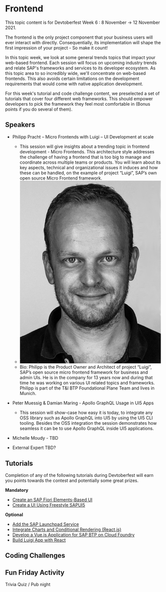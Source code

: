 # Frontend

This topic content is for Devtoberfest Week 6 : 8 November → 12 November 2021.

The frontend is the only project component that your business users will ever interact with directly. Consequentially, its implementation will shape the first impression of your project - So make it count!

In this topic week, we look at some general trends topics that impact your web-based frontend. Each session will focus on upcoming industry trends and relate SAP's frameworks and services to its developer ecosystem. As this topic area to so incredibly wide, we'll concentrate on web-based frontends. This also avoids certain limitations on the development requirements that would come with native application development. 

For this week's tutorial and code challenge content, we preselected a set of tutorials that cover four different web frameworks. This should empower developers to pick the framework they feel most comfortable in (Bonus points if you do several of them).

## Speakers

* Philipp Pracht – Micro Frontends with Luigi – UI Development at scale
  * This session will give insights about a trending topic in frontend development - Micro Frontends. This architecture style addresses the challenge of having a frontend that is too big to manage and coordinate across multiple teams or products. You will learn about its key aspects, technical and organizational issues it induces and how these can be handled, on the example of project “Luigi”, SAP’s own open source Micro Frontend framework.
  * ![Philipp Pracht](../../images/Philipp_Pracht_1.png)
  * Bio: Philipp is the Product Owner and Architect of project “Luigi”, SAP’s open source micro frontend framework for business and admin UIs. He is in the company for 13 years now and during that time he was working on various UI related topics and frameworks.
Philipp is part of the T&I BTP Foundational Plane Team and lives in Munich.

* Peter Muessig & Damian Maring - Apollo GraphQL Usage in UI5 Apps
  * This session will show-case how easy it is today, to integrate any OSS library such as Apollo GraphQL into UI5 by using the UI5 CLI tooling. Besides the OSS integration the session demonstrates how seamless it can be to use Apollo GraphQL inside UI5 applications.
* Michelle Moudy - TBD
* External Expert TBD?

## Tutorials

Completion of any of the following tutorials during Devtoberfest will earn you points towards the contest and potentially some great prizes. 

**Mandatory**

* [Create an SAP Fiori Elements-Based UI](https://developers.sap.com/tutorials/btp-app-create-ui-fiori-elements.html)
* [Create a UI Using Freestyle SAPUI5](https://developers.sap.com/tutorials/btp-app-create-ui-freestyle-sapui5.html)

**Optional**

* [Add the SAP Launchpad Service](https://developers.sap.com/tutorials/btp-app-launchpad-service.html)
* [Integrate Charts and Conditional Rendering (React.js)](https://developers.sap.com/tutorials/ui5-webcomponents-react-charts.html)
* [Develop a Vue.js Application for SAP BTP on Cloud Foundry](https://developers.sap.com/tutorials/appstudio-vue-getting-started.html)
* [Build Luigi App with React](https://developers.sap.com/tutorials/luigi-app-react.html)

## Coding Challenges

## Fun Friday Activity

Trivia Quiz / Pub night
